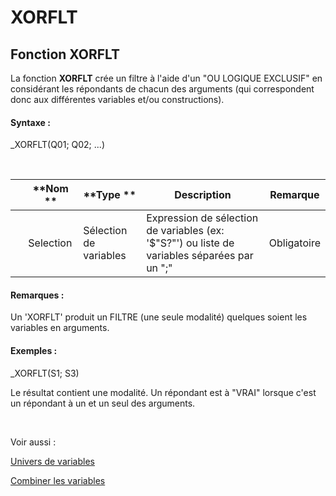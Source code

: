 # XORFLT

## Fonction XORFLT

La fonction **XORFLT** crée un filtre à l'aide d'un "OU LOGIQUE EXCLUSIF" en considérant les répondants de chacun des arguments (qui correspondent donc aux différentes variables et/ou constructions).

#### Syntaxe :&nbsp;

\_XORFLT(Q01; Q02; ...)

&nbsp;

| &nbsp; | **Nom ** | **Type ** | **Description** | **Remarque** |
| --- | --- | --- | --- | --- |
| &nbsp; | Selection | Sélection de variables | Expression de sélection de variables (ex: '$"S?"') ou liste de variables séparées par un ";" | Obligatoire |


#### Remarques :

Un 'XORFLT' produit un FILTRE (une seule modalité) quelques soient les variables en arguments.

#### Exemples :

\_XORFLT(S1; S3)

Le résultat contient une modalité. Un répondant est à "VRAI" lorsque c'est un répondant à un et un seul des arguments.

&nbsp;

Voir aussi :&nbsp;

[Univers de variables](<Universciblesetsous-populations.md>)

[Combiner les variables](<Combinerlesvariables1.md>)
